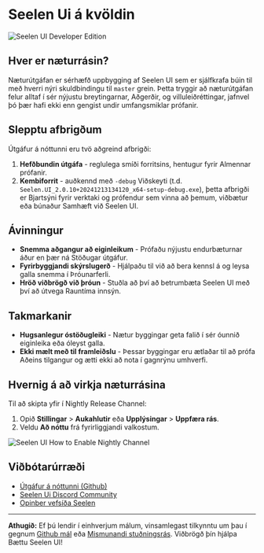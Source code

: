 # Seelen Ui á kvöldin

![Seelen UI Developer Edition](https://github.com/user-attachments/assets/76634b49-7b09-4ef2-9643-e93542309f5d)

## Hver er næturrásin?

Næturútgáfan er sérhæfð uppbygging af Seelen UI sem er sjálfkrafa búin til með
hverri nýri skuldbindingu til `master` grein. Þetta tryggir að næturútgáfan
felur alltaf í sér nýjustu breytingarnar, Aðgerðir, og villuleiðréttingar,
jafnvel þó þær hafi ekki enn gengist undir umfangsmiklar prófanir.

## Slepptu afbrigðum

Útgáfur á nóttunni eru tvö aðgreind afbrigði:

1. **Hefðbundin útgáfa** - reglulega smíði forritsins, hentugur fyrir Almennar
   prófanir.
2. **Kembiforrit** - auðkennd með `-debug` Viðskeyti (t.d.
   `Seelen.UI_2.0.10+20241213134120_x64-setup-debug.exe`), þetta afbrigði er
   Bjartsýni fyrir verktaki og prófendur sem vinna að þemum, viðbætur eða
   búnaður Samhæft við Seelen UI.

## Ávinningur

- **Snemma aðgangur að eiginleikum** - Prófaðu nýjustu endurbæturnar áður en þær
  ná Stöðugar útgáfur.
- **Fyrirbyggjandi skýrslugerð** - Hjálpaðu til við að bera kennsl á og leysa
  galla snemma í Þróunarferli.
- **Hröð viðbrögð við þróun** - Stuðla að því að betrumbæta Seelen UI með því að
  útvega Rauntíma innsýn.

## Takmarkanir

- **Hugsanlegur óstöðugleiki** - Nætur byggingar geta falið í sér óunnið
  eiginleika eða óleyst galla.
- **Ekki mælt með til framleiðslu** - Þessar byggingar eru ætlaðar til að prófa
  Aðeins tilgangur og ætti ekki að nota í gagnrýnu umhverfi.

## Hvernig á að virkja næturrásina

Til að skipta yfir í Nightly Release Channel:

1. Opið **Stillingar** > **Aukahlutir** eða **Upplýsingar** > **Uppfæra rás**.
2. Veldu **Að nóttu** frá fyrirliggjandi valkostum.

![Seelen UI How to Enable Nightly Channel](https://github.com/user-attachments/assets/ae88aeac-98cc-4424-a9e7-fb59740b694e)

## Viðbótarúrræði

- [Útgáfur á nóttunni (Github)](https://github.com/eythaann/Seelen-UI/releases/tag/nightly)
- [Seelen Ui Discord Community](https://discord.gg/ABfASx5ZAJ)
- [Opinber vefsíða Seelen](https://seelen.io)

---

**Athugið:** Ef þú lendir í einhverjum málum, vinsamlegast tilkynntu um þau í
gegnum [Github mál](https://github.com/eythaann/Seelen-UI/issues) eða
[Mismunandi stuðningsrás](https://discord.gg/ABfASx5ZAJ). Viðbrögð þín hjálpa
Bættu Seelen UI!
